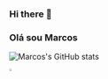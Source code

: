 ### Hi there 👋

<!--
**Marcos-vvc/Marcos-vvc** is a ✨ _special_ ✨ repository because its `README.md` (this file) appears on your GitHub profile.

Here are some ideas to get you started:

- 🔭 I’m currently working on ...
- 🌱 I’m currently learning ...
- 👯 I’m looking to collaborate on ...
- 🤔 I’m looking for help with ...
- 💬 Ask me about ...
- 📫 How to reach me: ...
- 😄 Pronouns: ...
- ⚡ Fun fact: ...
-->
### Olá sou Marcos

![Marcos's GitHub stats](https://github-readme-stats.vercel.app/api?username=marcos-vvc&theme=dark&show_icons=true)

<a href="https://github.com/Marcos-vvc" target="_blank">
            <img width="3%" src="https://cdn.jsdelivr.net/gh/devicons/devicon/icons/css3/css3-original.svg" />
           </a>
